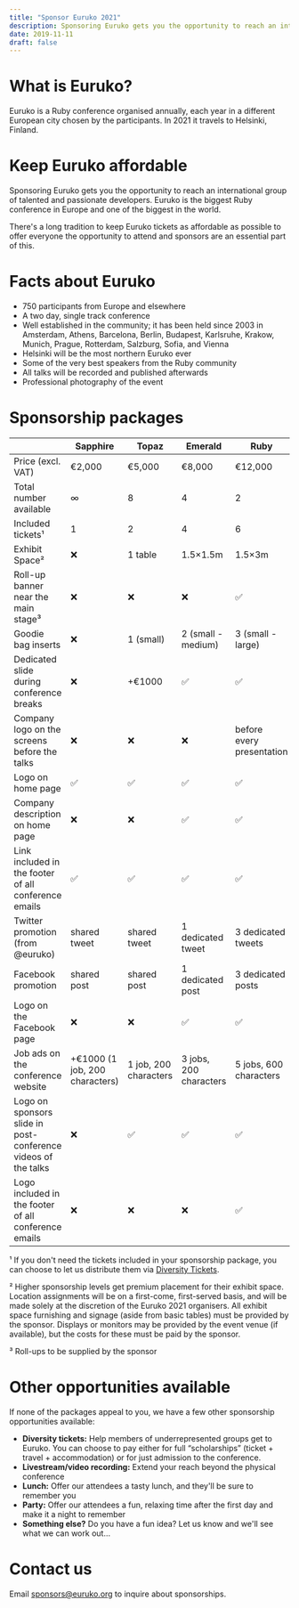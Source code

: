 ```yaml
---
title: "Sponsor Euruko 2021"
description: Sponsoring Euruko gets you the opportunity to reach an international group of talented and passionate developers
date: 2019-11-11
draft: false
---
```


# What is Euruko?

Euruko is a Ruby conference organised annually, each year in a different European city chosen by the participants. In 2021 it travels to Helsinki, Finland.

# Keep Euruko affordable

Sponsoring Euruko gets you the opportunity to reach an international group of talented and passionate developers. Euruko is the biggest Ruby conference in Europe and one of the biggest in the world.

There's a long tradition to keep Euruko tickets as affordable as possible to offer everyone the opportunity to attend and sponsors are an essential part of this.

# Facts about Euruko

* 750 participants from Europe and elsewhere
* A two day, single track conference
* Well established in the community; it has been held since 2003 in Amsterdam, Athens, Barcelona, Berlin, Budapest, Karlsruhe, Krakow, Munich, Prague, Rotterdam, Salzburg, Sofia, and Vienna
* Helsinki will be the most northern Euruko ever
* Some of the very best speakers from the Ruby community
* All talks will be recorded and published afterwards
* Professional photography of the event

# Sponsorship packages

|                                                               | Sapphire                         | Topaz                | Emerald                   | Ruby                  |
|---------------------------------------------------------------|--------------------------------|-----------------------|------------------------|---------------------------|
| Price (excl. VAT)                                             | €2,000                         | €5,000                | €8,000                 | €12,000                   |
| Total number available                                        | ∞                              | 8                     | 4                      | 2                         |
| Included tickets¹                                             | 1                              | 2                     | 4                      | 6                         |
| Exhibit Space²                                                | ❌                              | 1 table              | 1.5×1.5m               | 1.5×3m                    |
| Roll-up banner near the main stage³                           | ❌                              | ❌                     | ❌                      | ✅                         |
| Goodie bag inserts                                            | ❌                              | 1 (small)             | 2 (small - medium)      | 3 (small - large)         |
| Dedicated slide during conference breaks                      | ❌                              | +€1000                | ✅                      | ✅                         |
| Company logo on the screens before the talks                  | ❌                              | ❌                     | ❌                      | before every presentation |
| Logo on home page                                             | ✅                              | ✅                     | ✅                      | ✅                         |
| Company description on home page                              | ❌                              | ❌                     | ✅                      | ✅                         |
| Link included in the footer of all conference emails          | ✅                              | ✅                     | ✅                      | ✅                         |
| Twitter promotion (from @euruko)                              | shared tweet                   | shared tweet          | 1 dedicated tweet      | 3 dedicated tweets        |
| Facebook promotion                                            | shared post                    | shared post           | 1 dedicated post       | 3 dedicated posts         |
| Logo on the Facebook page                                     | ❌                              | ❌                     | ✅                      | ✅                         |
| Job ads on the conference website                             | +€1000 (1 job, 200 characters) | 1 job, 200 characters | 3 jobs, 200 characters | 5 jobs, 600 characters    |
| Logo on sponsors slide in post-conference videos of the talks | ❌                              | ✅                     | ✅                      | ✅                         |
| Logo included in the footer of all conference emails          | ❌                              | ❌                     | ❌                      | ✅                         |

¹ If you don't need the tickets included in your sponsorship package, you can choose to let us distribute them via [Diversity Tickets](https://diversitytickets.org/).

² Higher sponsorship levels get premium placement for their exhibit space. Location assignments will be on a first-come, first-served basis, and will be made solely at the discretion of the Euruko 2021 organisers. All exhibit space furnishing and signage (aside from basic tables) must be provided by the sponsor. Displays or monitors may be provided by the event venue (if available), but the costs for these must be paid by the sponsor.

³ Roll-ups to be supplied by the sponsor

# Other opportunities available

If none of the packages appeal to you, we have a few other sponsorship opportunities available:

* **Diversity tickets:** Help members of underrepresented groups get to Euruko. You can choose to pay either for full “scholarships” (ticket + travel + accommodation) or for just admission to the conference.
* **Livestream/video recording:** Extend your reach beyond the physical conference
* **Lunch:** Offer our attendees a tasty lunch, and they'll be sure to remember you
* **Party:** Offer our attendees a fun, relaxing time after the first day and make it a night to remember
* **Something else?** Do you have a fun idea? Let us know and we'll see what we can work out…

# Contact us

Email [sponsors@euruko.org](mailto:sponsors@euruko.org) to inquire about sponsorships.
